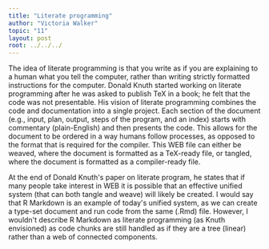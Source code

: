 ```yaml
---
title: "Literate programming"
author: "Victoria Walker"
topic: "11"
layout: post
root: ../../../
---
```


The idea of literate programming is that you write as if you are explaining to a human what you tell the computer, rather than writing strictly formatted instructions for the computer. Donald Knuth started working on literate programming after he was asked to publish TeX in a book; he felt that the code was not presentable. His vision of literate programming combines the code and documentation into a single project. Each section of the document (e.g., input, plan, output, steps of the program, and an index) starts with commentary (plain-English) and then presents the code. This allows for the document to be ordered in a way humans follow processes, as opposed to the format that is required for the compiler. This WEB file can either be weaved, where the document is formatted as a TeX-ready file, or tangled, where the document is formatted as a compiler-ready file.

At the end of Donald Knuth's paper on literate program, he states that if many people take interest in WEB it is possible that an effective unified system (that can both tangle and weave) will likely be created. I would say that R Markdown is an example of today's unified system, as we can create a type-set document and run code from the same (.Rmd) file. However, I wouldn't describe R Markdown as literate programming (as Knuth envisioned) as code chunks are still handled as if they are a tree (linear)  rather than a web of connected components.
